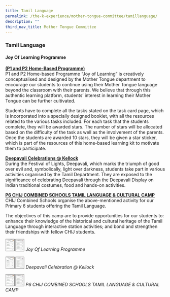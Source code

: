 ```yaml
---
title: Tamil Language
permalink: /the-k-experience/mother-tongue-committee/tamillanguage/
description: ""
third_nav_title: Mother Tongue Committee
---
```

<h3>Tamil Language</h3>

<h4>Joy Of Learning Programme</h4>
<p><strong><u>(P1 and P2 Home-Based Programme)</u></strong><br>
P1 and P2 Home-based Programme “Joy of Learning” is creatively conceptualised and designed by the Mother Tongue department to encourage our students to continue using their Mother Tongue language beyond the classroom with their parents. We believe that through this authentic learning platform, students’ interest in learning their Mother Tongue can be further cultivated.<br>


Students have to complete all the tasks stated on the task card page, which is incorporated into a specially designed booklet, with all the resources related to the various tasks included. For each task that the students complete, they will be awarded stars. The number of stars will be allocated based on the difficulty of the task as well as the involvement of the parents. Once the students are awarded 10 stars, they will be given a star sticker, which is part of the resources of this home-based learning kit to motivate them to participate. </p>

<p><strong><u>Deepavali Celebrations @ Kellock</u></strong><br>
During the Festival of Lights, Deepavali, which marks the triumph of good over evil and, symbolically, light over darkness, students take part in various activities organised by the Tamil Department. They are exposed to the significance  of celebrating Deepavali through the Deepavali Display on Indian traditional costumes, food and hands-on activities. </p>


<p><strong><u>P6 CHIJ COMBINED SCHOOLS TAMIL LANGUAGE & CULTURAL CAMP</u></strong><br>
CHIJ Combined Schools organise the above-mentioned activity for our Primary 6 students offering the Tamil Language. 


The objectives of this camp are to provide opportunities for our students to: 
enhance their knowledge of the historical and cultural heritage of the Tamil Language through interactive station activities; and 
bond and strengthen their friendships with fellow CHIJ students.</p>

<p><img src="/images/2023/MotherTongue/cpm.jpg" width="60">
<i>Joy Of Learning Programme</i></p>

<p><img src="/images/2023/MotherTongue/cpm.jpg" width="60">
<i>Deepavali Celebration @ Kellock</i></p>

<p><img src="/images/2023/MotherTongue/cpm.jpg" width="60">
<i>P6 CHIJ COMBINED SCHOOLS TAMIL LANGUAGE & CULTURAL CAMP</i></p>